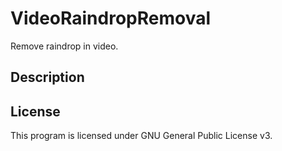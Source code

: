 # VideoRaindropRemoval

Remove raindrop in video.

## Description


## License

This program is licensed under GNU General Public License v3.
